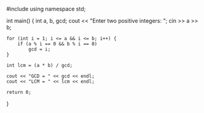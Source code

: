 #include <iostream>
using namespace std;

int main() {
    int a, b, gcd;
    cout << "Enter two positive integers: ";
    cin >> a >> b;

    for (int i = 1; i <= a && i <= b; i++) {
        if (a % i == 0 && b % i == 0)
            gcd = i;
    }

    int lcm = (a * b) / gcd;

    cout << "GCD = " << gcd << endl;
    cout << "LCM = " << lcm << endl;

    return 0;
}
